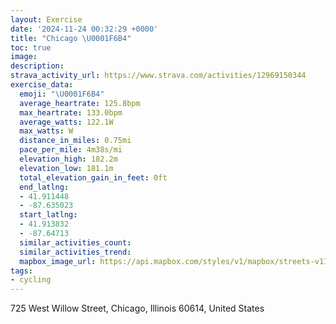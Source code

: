 ```yaml
---
layout: Exercise
date: '2024-11-24 00:32:29 +0000'
title: "Chicago \U0001F6B4"
toc: true
image:
description:
strava_activity_url: https://www.strava.com/activities/12969150344
exercise_data:
  emoji: "\U0001F6B4"
  average_heartrate: 125.8bpm
  max_heartrate: 133.0bpm
  average_watts: 122.1W
  max_watts: W
  distance_in_miles: 0.75mi
  pace_per_mile: 4m38s/mi
  elevation_high: 182.2m
  elevation_low: 181.1m
  total_elevation_gain_in_feet: 0ft
  end_latlng:
  - 41.911448
  - -87.635023
  start_latlng:
  - 41.913832
  - -87.64713
  similar_activities_count:
  similar_activities_trend:
  mapbox_image_url: https://api.mapbox.com/styles/v1/mapbox/streets-v11/static/path-5+787af2-1.0(shy~F~e%7DuOE%7DE%3FsADWHGNCjDEHEDOEuBCkGGcB%40%7D%40IeAFqC%3FoCJ_BCiB),pin-s-s+e5b22e(-87.64528,41.91386),pin-s-f+89ae00(-87.63788000000001,41.912839999999996)/auto/800x800?access_token=pk.eyJ1Ijoiam9zaGJlY2ttYW4iLCJhIjoiY205eWR2aDd1MWZ6djJrbXc4a3M0bWZleiJ9.XiG9OWkNcZk2QzjJbxLB4A
tags:
- cycling
---
```




725 West Willow Street, Chicago, Illinois 60614, United States
